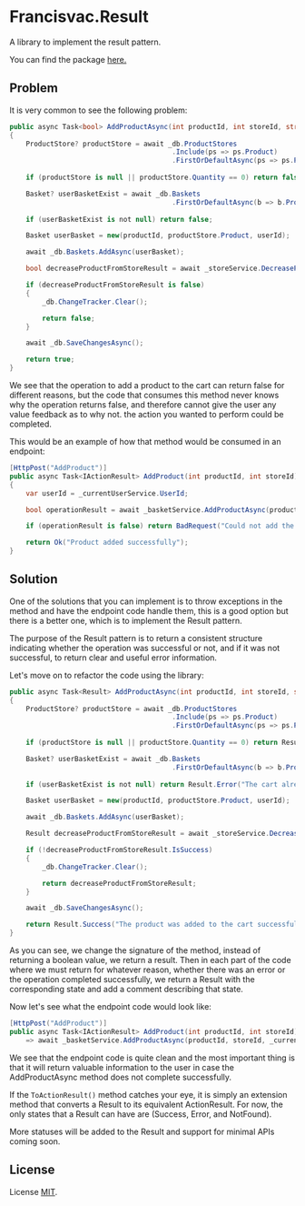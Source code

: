 # Francisvac.Result

A library to implement the result pattern.

You can find the package <a href="https://www.nuget.org/packages/Francisvac.Result" target="_blank">here.</a>

## Problem

It is very common to see the following problem:

```cs
public async Task<bool> AddProductAsync(int productId, int storeId, string userId)
{
    ProductStore? productStore = await _db.ProductStores
                                        .Include(ps => ps.Product)
                                        .FirstOrDefaultAsync(ps => ps.ProductId == productId && ps.StoreId == storeId);
   
    if (productStore is null || productStore.Quantity == 0) return false;

    Basket? userBasketExist = await _db.Baskets
                                        .FirstOrDefaultAsync(b => b.ProductId == productId && b.ApplicationUserId == userId);
    
    if (userBasketExist is not null) return false;

    Basket userBasket = new(productId, productStore.Product, userId);

    await _db.Baskets.AddAsync(userBasket);

    bool decreaseProductFromStoreResult = await _storeService.DecreaseProductAsync(productId, storeId);

    if (decreaseProductFromStoreResult is false)
    {
        _db.ChangeTracker.Clear();

        return false;
    }

    await _db.SaveChangesAsync();

    return true;
}
```

We see that the operation to add a product to the cart can return false for different reasons, but the code that consumes this method never knows why the operation returns false, and therefore cannot give the user any value feedback as to why not. the action you wanted to perform could be completed.

This would be an example of how that method would be consumed in an endpoint:

```cs
[HttpPost("AddProduct")]
public async Task<IActionResult> AddProduct(int productId, int storeId)
{
    var userId = _currentUserService.UserId;

    bool operationResult = await _basketService.AddProductAsync(productId, storeId, userId!);

    if (operationResult is false) return BadRequest("Could not add the product to the basket");

    return Ok("Product added successfully");
}
```

## Solution

One of the solutions that you can implement is to throw exceptions in the method and have the endpoint code handle them, this is a good option but there is a better one, which is to implement the Result pattern.

The purpose of the Result pattern is to return a consistent structure indicating whether the operation was successful or not, and if it was not successful, to return clear and useful error information.

Let's move on to refactor the code using the library:

```cs
public async Task<Result> AddProductAsync(int productId, int storeId, string userId)
{
    ProductStore? productStore = await _db.ProductStores
                                        .Include(ps => ps.Product)
                                        .FirstOrDefaultAsync(ps => ps.ProductId == productId && ps.StoreId == storeId);
   
    if (productStore is null || productStore.Quantity == 0) return Result.Error("No products in stock.");

    Basket? userBasketExist = await _db.Baskets
                                        .FirstOrDefaultAsync(b => b.ProductId == productId && b.ApplicationUserId == userId);
    
    if (userBasketExist is not null) return Result.Error("The cart already contains the product.");

    Basket userBasket = new(productId, productStore.Product, userId);

    await _db.Baskets.AddAsync(userBasket);

    Result decreaseProductFromStoreResult = await _storeService.DecreaseProductAsync(productId, storeId);

    if (!decreaseProductFromStoreResult.IsSuccess)
    {
        _db.ChangeTracker.Clear();

        return decreaseProductFromStoreResult;
    }

    await _db.SaveChangesAsync();

    return Result.Success("The product was added to the cart successfully.");
}
```
As you can see, we change the signature of the method, instead of returning a boolean value, we return a result. Then in each part of the code where we must return for whatever reason, whether there was an error or the operation completed successfully, we return a Result with the corresponding state and add a comment describing that state.

Now let's see what the endpoint code would look like:

```cs
[HttpPost("AddProduct")]
public async Task<IActionResult> AddProduct(int productId, int storeId)
    => await _basketService.AddProductAsync(productId, storeId, _currentUserService.UserId!).ToActionResult();
```

We see that the endpoint code is quite clean and the most important thing is that it will return valuable information to the user in case the AddProductAsync method does not complete successfully.

If the `ToActionResult()` method catches your eye, it is simply an extension method that converts a Result to its equivalent ActionResult. For now, the only states that a Result can have are (Success, Error, and NotFound).

More statuses will be added to the Result and support for minimal APIs coming soon.

## License

License [MIT]("https://github.com/Antsy15400/ResultPattern/blob/master/LICENSE").